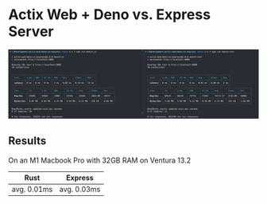 # Actix Web + Deno vs. Express Server

![benchmarks](images/bench.png)

## Results

On an M1 Macbook Pro with 32GB RAM on Ventura 13.2

|  Rust        |  Express    |
|--------------|-------------|
|  avg. 0.01ms | avg. 0.03ms |
